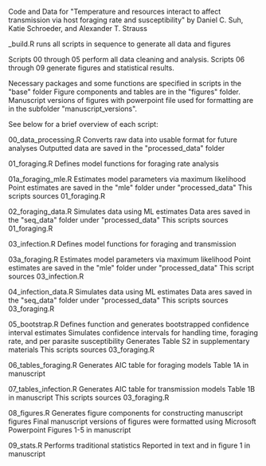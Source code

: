 Code and Data for "Temperature and resources interact to affect transmission via host foraging rate and susceptibility" by Daniel C. Suh, Katie Schroeder, and Alexander T. Strauss

_build.R runs all scripts in sequence to generate all data and figures

Scripts 00 through 05 perform all data cleaning and analysis.
Scripts 06 through 09 generate figures and statistical results.

Necessary packages and some functions are specified in scripts in the "base" folder
Figure components and tables are in the "figures" folder. Manuscript versions of figures with powerpoint file used for formatting are in the subfolder "manuscript_versions".


See below for a brief overview of each script:

00_data_processing.R
Converts raw data into usable format for future analyses
Outputted data are saved in the "processed_data" folder

01_foraging.R
Defines model functions for foraging rate analysis

01a_foraging_mle.R
Estimates model parameters via maximum likelihood
Point estimates are saved in the "mle" folder under "processed_data"
This scripts sources 01_foraging.R

02_foraging_data.R
Simulates data using ML estimates 
Data ares saved in the "seq_data" folder under "processed_data"
This scripts sources 01_foraging.R

03_infection.R
Defines model functions for foraging and transmission

03a_foraging.R
Estimates model parameters via maximum likelihood
Point estimates are saved in the "mle" folder under "processed_data"
This script sources 03_infection.R

04_infection_data.R
Simulates data using ML estimates 
Data ares saved in the "seq_data" folder under "processed_data"
This scripts sources 03_foraging.R

05_bootstrap.R
Defines function and generates bootstrapped confidence interval estimates
Simulates confidence intervals for handling time, foraging rate, and per parasite susceptibility
Generates Table S2 in supplementary materials
This scripts sources 03_foraging.R

06_tables_foraging.R
Generates AIC table for foraging models
Table 1A in manuscript

07_tables_infection.R
Generates AIC table for transmission models
Table 1B in manuscript
This scripts sources 03_foraging.R

08_figures.R
Generates figure components for constructing manuscript figures
Final manuscript versions of figures were formatted using Microsoft Powerpoint
Figures 1-5 in manuscript

09_stats.R
Performs traditional statistics
Reported in text and in figure 1 in manuscript
